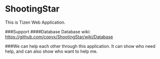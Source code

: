 ShootingStar
============

This is Tizen Web Application.

###Support
####Database
Database wiki: <https://github.com/copyx/ShootingStar/wiki/Database>

###We can help each other through this application.
It can show who need help, and can also show who want to help me.

